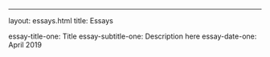 ---
layout: essays.html
title: Essays

essay-title-one: Title
essay-subtitle-one: Description here
essay-date-one: April 2019
